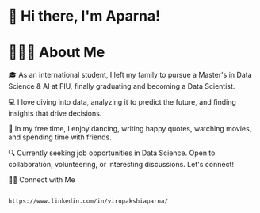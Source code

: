 # 👋  Hi there, I'm Aparna!

# 👨🏻‍💻  About Me

  🎓 As an international student, I left my family to pursue a Master's in Data Science & AI at FIU, finally graduating and becoming a Data Scientist.
  
  💻 I love diving into data, analyzing it to predict the future, and finding insights that drive decisions.
  
  💃 In my free time, I enjoy dancing, writing happy quotes, watching movies, and spending time with friends.
  
  🔍 Currently seeking job opportunities in Data Science. Open to collaboration, volunteering, or interesting discussions. Let's connect!



🤝🏻  Connect with Me

                                                     https://www.linkedin.com/in/virupakshiaparna/
